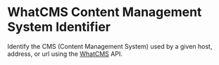 # WhatCMS Content Management System Identifier

Identify the CMS (Content Management System) used by a given host, address, or url using the [WhatCMS](https://whatcms.org/API) API.
